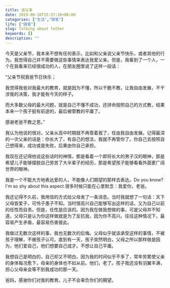```yaml
---
title: 谈父亲
date: 2019-06-16T15:57:16+08:00
categories: ["生活","随笔"]
life: ["随笔"]
slug: Talking about father
keywords: []
description: ""
---
```


今天是父亲节，我本来不想有任何表示，比如和父亲说父亲节快乐，或者其他的行为。我觉得自己并不需要做这些事情来表达我爱父亲。但是，我看到了一个人，一个在我看来已经很成功的人，在朋友圈里说了这样一段话：

“父亲节祝我爸节日快乐；

我觉得我爸对我最大的教育，就是因为不懂，所以干脆不教，让我自由发展，不干涉我的决策，我才能有今天的样子。

而大多数父母的最大问题，就是自己不懂不成功，还拼命按照自己的方式教，结果本来一个孩子挺有前途的，最后被管教的平庸了。

感谢老爸不教之恩。”

我认为他说的很对。父亲从高中时期就不再管着我了，任由我自由发展。记得最深的一次父亲的话是：你长大了，有自己的想法，我就不再管你了。你自己去按照自己想得来，成功或是失败，后果由你自己承担。

我现在还记得他说这些话时的神情，那是看着一个即将长大的男子汉的眼神，那是希望儿子能够摆脱自己劳苦了大半辈子的经历，那是希望孩子能够看看外面更广阔世界的眼神。

我是一个不能大方地表达爱的人，不能像人们期望的那样去表达。Do you know?I'm so shy about this aspect.很多时候只能在心里默念：我爱你，老爸。

我还记得不久前，我用信的方式给父母发了一条消息。当时我就想了一句话：天下父母皆爱子，可怜子愚子不知。当时很高兴自己能够写出这样的话，又为自己以前的任性而自责。但是，任性是应该的。因为我在做我想做的事，可是父母并不知道，父母只是认为你这样做就是为了反抗我，因为你不高兴。往往这种情况下，最容易产生矛盾，最容易伤害彼此。

我做过无数次这样的事，我也无数次的后悔。父母似乎就该承受这样的事情，不被孩子理解，不被孩子认可。直到有一天，孩子突然明白，父母之所以那样做是因为，他们爱自己，他们想要自己成才。不想让自己平庸。

我想自己是明白的，自己却又不明白。因为我的时间似乎不多了，常年劳累使父亲的身体每况愈下，母亲的身体也不如从前。他们，老了。孩子我还没有羽翼丰满，担心父母亲会等不到我成功的那一天。

爸妈，感谢你们对我的教育。儿子不会辜负你们的期望。